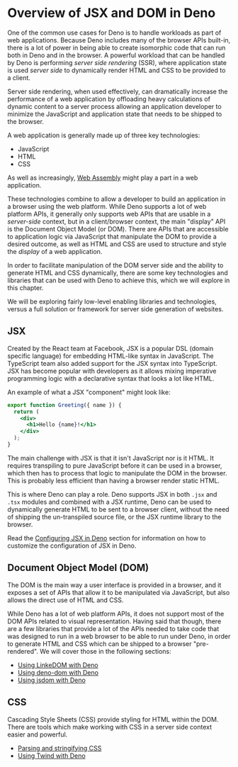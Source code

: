 # Overview of JSX and DOM in Deno

One of the common use cases for Deno is to handle workloads as part of web
applications. Because Deno includes many of the browser APIs built-in, there is
a lot of power in being able to create isomorphic code that can run both in Deno
and in the browser. A powerful workload that can be handled by Deno is
performing _server side rendering_ (SSR), where application state is used
_server side_ to dynamically render HTML and CSS to be provided to a client.

Server side rendering, when used effectively, can dramatically increase the
performance of a web application by offloading heavy calculations of dynamic
content to a server process allowing an application developer to minimize the
JavaScript and application state that needs to be shipped to the browser.

A web application is generally made up of three key technologies:

- JavaScript
- HTML
- CSS

As well as increasingly, [Web Assembly](../webassembly.md) might play a part in
a web application.

These technologies combine to allow a developer to build an application in a
browser using the web platform. While Deno supports a lot of web platform APIs,
it generally only supports web APIs that are usable in a _server-side_ context,
but in a client/browser context, the main "display" API is the Document Object
Model (or DOM). There are APIs that are accessible to application logic via
JavaScript that manipulate the DOM to provide a desired outcome, as well as HTML
and CSS are used to structure and style the _display_ of a web application.

In order to facilitate manipulation of the DOM server side and the ability to
generate HTML and CSS dynamically, there are some key technologies and libraries
that can be used with Deno to achieve this, which we will explore in this
chapter.

We will be exploring fairly low-level enabling libraries and technologies,
versus a full solution or framework for server side generation of websites.

## JSX

Created by the React team at Facebook, JSX is a popular DSL (domain specific
language) for embedding HTML-like syntax in JavaScript. The TypeScript team also
added support for the JSX syntax into TypeScript. JSX has become popular with
developers as it allows mixing imperative programming logic with a declarative
syntax that looks a lot like HTML.

An example of what a JSX "component" might look like:

```jsx
export function Greeting({ name }) {
  return (
    <div>
      <h1>Hello {name}!</h1>
    </div>
  );
}
```

The main challenge with JSX is that it isn't JavaScript nor is it HTML. It
requires transpiling to pure JavaScript before it can be used in a browser,
which then has to process that logic to manipulate the DOM in the browser. This
is probably less efficient than having a browser render static HTML.

This is where Deno can play a role. Deno supports JSX in both `.jsx` and `.tsx`
modules and combined with a JSX runtime, Deno can be used to dynamically
generate HTML to be sent to a browser client, without the need of shipping the
un-transpiled source file, or the JSX runtime library to the browser.

Read the [Configuring JSX in Deno](./jsx.md) section for information on how to
customize the configuration of JSX in Deno.

## Document Object Model (DOM)

The DOM is the main way a user interface is provided in a browser, and it
exposes a set of APIs that allow it to be manipulated via JavaScript, but also
allows the direct use of HTML and CSS.

While Deno has a lot of web platform APIs, it does not support most of the DOM
APIs related to visual representation. Having said that though, there are a few
libraries that provide a lot of the APIs needed to take code that was designed
to run in a web browser to be able to run under Deno, in order to generate HTML
and CSS which can be shipped to a browser "pre-rendered". We will cover those in
the following sections:

- [Using LinkeDOM with Deno](./linkedom.md)
- [Using deno-dom with Deno](./deno_dom.md)
- [Using jsdom with Deno](./jsdom.md)

## CSS

Cascading Style Sheets (CSS) provide styling for HTML within the DOM. There are
tools which make working with CSS in a server side context easier and powerful.

- [Parsing and stringifying CSS](./css.md)
- [Using Twind with Deno](./twind.md)

